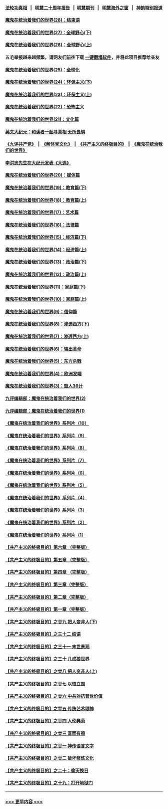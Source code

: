 #### [法轮功真相](https://github.com/gfw-breaker/truth/blob/master/README.md?t=0) &nbsp;&nbsp;|&nbsp;&nbsp; [明慧二十周年报告](https://github.com/gfw-breaker/mh-reports/blob/master/README.md?t=0) &nbsp;&nbsp;|&nbsp;&nbsp;[明慧期刊](https://github.com/gfw-breaker/mh-qikan) &nbsp;&nbsp;|&nbsp;&nbsp; [明慧海外之窗](https://github.com/gfw-breaker/mh-news/blob/master/README.md?t=0) &nbsp;&nbsp;|&nbsp;&nbsp; [神韵特别报道](https://github.com/gfw-breaker/mh-news/blob/master/shenyun.md?t=0)
#### [魔鬼在统治着我们的世界(28)：结束语](../pages/nsc422/n10936246.md?t=07160451) 
#### [魔鬼在统治着我们的世界(27)：全球野心(下)](../pages/nsc422/n10928319.md?t=07160451) 
#### [魔鬼在统治着我们的世界(26)：全球野心(上)](../pages/nsc422/n10900318.md?t=07160451) 
#### 五毛举报越来越频繁，请网友们前往下载 [一键翻墙软件](https://github.com/gfw-breaker/ssr-accounts)，并将此项目推荐给亲友
#### [魔鬼在统治着我们的世界(25)：全球化](../pages/nsc422/n10788205.md?t=07160451) 
#### [魔鬼在统治着我们的世界(24)：环保主义(下)](../pages/nsc422/n10695307.md?t=07160451) 
#### [魔鬼在统治着我们的世界(23)：环保主义(上)](../pages/nsc422/n10688613.md?t=07160451) 
#### [魔鬼在统治着我们的世界(22)：恐怖主义](../pages/nsc422/n10614727.md?t=07160451) 
#### [魔鬼在统治着我们的世界(21)：文化篇](../pages/nsc422/n10597706.md?t=07160451) 
#### [英文大纪元：和读者一起寻真相 无所畏惧](../pages/nsc422/n12542027.md?t=07160451) 
#### [《九评共产党》](https://github.com/begood0513/9ping.md/blob/master/README.md) &nbsp;|&nbsp; [《解体党文化》](../../../../jtdwh.md/blob/master/README.md)  &nbsp;|&nbsp; [《共产主义的终极目的》](../../../../gczydzjmd.md/blob/master/README.md) &nbsp;|&nbsp; [《魔鬼在统治我们的世界》](../../../../mgztzwmdsj.md/blob/master/README.md) 
#### [李洪志先生在大纪元发表《大选》](../pages/nsc422/n12534746.md?t=07160451) 
#### [魔鬼在统治着我们的世界(20)：媒体篇](../pages/nsc422/n10586579.md?t=07160451) 
#### [魔鬼在统治着我们的世界(19)：教育篇(下)](../pages/nsc422/n10564808.md?t=07160451) 
#### [魔鬼在统治着我们的世界(18)：教育篇(上)](../pages/nsc422/n10526970.md?t=07160451) 
#### [魔鬼在统治着我们的世界(17)：艺术篇](../pages/nsc422/n10499093.md?t=07160451) 
#### [魔鬼在统治着我们的世界(16)：法律篇](../pages/nsc422/n10485969.md?t=07160451) 
#### [魔鬼在统治着我们的世界(15)：经济篇(下)](../pages/nsc422/n10469975.md?t=07160451) 
#### [魔鬼在统治着我们的世界(14)：经济篇(上)](../pages/nsc422/n10457370.md?t=07160451) 
#### [魔鬼在统治着我们的世界(13)：政治篇(下)](../pages/nsc422/n10448270.md?t=07160451) 
#### [魔鬼在统治着我们的世界(12)：政治篇(上)](../pages/nsc422/n10444576.md?t=07160451) 
#### [魔鬼在统治着我们的世界(11)：家庭篇(下)](../pages/nsc422/n10440961.md?t=07160451) 
#### [魔鬼在统治着我们的世界(10)：家庭篇(上)](../pages/nsc422/n10435448.md?t=07160451) 
#### [魔鬼在统治着我们的世界(9)：信仰篇](../pages/nsc422/n10432159.md?t=07160451) 
#### [魔鬼在统治着我们的世界(8)：渗透西方(下)](../pages/nsc422/n10429603.md?t=07160451) 
#### [魔鬼在统治着我们的世界(7)：渗透西方(上)](../pages/nsc422/n10426013.md?t=07160451) 
#### [魔鬼在统治着我们的世界(6)：输出革命](../pages/nsc422/n10421536.md?t=07160451) 
#### [魔鬼在统治着我们的世界(5)：东方杀戮](../pages/nsc422/n10417707.md?t=07160451) 
#### [魔鬼在统治着我们的世界(4)：欧洲发端](../pages/nsc422/n10414890.md?t=07160451) 
#### [魔鬼在统治着我们的世界(3)：毁人36计](../pages/nsc422/n10411583.md?t=07160451) 
#### [九评编辑部：魔鬼在统治着我们的世界(2)](../pages/nsc422/n10410036.md?t=07160451) 
#### [九评编辑部：魔鬼在统治着我们的世界(1)](../pages/nsc422/n10406825.md?t=07160451) 
#### [《魔鬼在统治着我们的世界》系列片（10）](../pages/nsc422/n12292670.md?t=07160451) 
#### [《魔鬼在统治着我们的世界》系列片（9）](../pages/nsc422/n12290859.md?t=07160451) 
#### [《魔鬼在统治着我们的世界》系列片（8）](../pages/nsc422/n12287445.md?t=07160451) 
#### [《魔鬼在统治着我们的世界》系列片（7）](../pages/nsc422/n12283425.md?t=07160451) 
#### [《魔鬼在统治着我们的世界》系列片（6）](../pages/nsc422/n12282314.md?t=07160451) 
#### [《魔鬼在统治着我们的世界》系列片（5）](../pages/nsc422/n12281419.md?t=07160451) 
#### [《魔鬼在统治着我们的世界》系列片（4）](../pages/nsc422/n12274024.md?t=07160451) 
#### [《魔鬼在统治着我们的世界》系列片（3）](../pages/nsc422/n12271322.md?t=07160451) 
#### [《魔鬼在统治着我们的世界》系列片（2）](../pages/nsc422/n12269049.md?t=07160451) 
#### [《魔鬼在统治着我们的世界》系列片（1）](../pages/nsc422/n12267575.md?t=07160451) 
#### [【共产主义的终极目的】第六章 （完整版）](../pages/nsc422/n11428913.md?t=07160451) 
#### [【共产主义的终极目的】第五章 （完整版）](../pages/nsc422/n11428912.md?t=07160451) 
#### [【共产主义的终极目的】第四章 （完整版）](../pages/nsc422/n11428907.md?t=07160451) 
#### [【共产主义的终极目的】第三章（完整版）](../pages/nsc422/n11428848.md?t=07160451) 
#### [【共产主义的终极目的】第二章（完整版）](../pages/nsc422/n11428831.md?t=07160451) 
#### [【共产主义的终极目的】第一章（完整版）](../pages/nsc422/n11417651.md?t=07160451) 
#### [【共产主义的终极目的】之廿九 把人变非人(下)](../pages/nsc422/n11344140.md?t=07160451) 
#### [【共产主义的终极目的】之三十二 结语](../pages/nsc422/n11360535.md?t=07160451) 
#### [【共产主义的终极目的】之三十一 末世景观](../pages/nsc422/n11351129.md?t=07160451) 
#### [【共产主义的终极目的】之三十 几成狼世界](../pages/nsc422/n11348280.md?t=07160451) 
#### [【共产主义的终极目的】之廿八 把人变非人(上)](../pages/nsc422/n11340492.md?t=07160451) 
#### [【共产主义的终极目的】之廿七 以恨立国](../pages/nsc422/n11336944.md?t=07160451) 
#### [【共产主义的终极目的】之廿六 中共对抗普世价值](../pages/nsc422/n11324785.md?t=07160451) 
#### [【共产主义的终极目的】之廿五 传统艺术颂神](../pages/nsc422/n11296396.md?t=07160451) 
#### [【共产主义的终极目的】之廿四 人伦典范](../pages/nsc422/n11296397.md?t=07160451) 
#### [【共产主义的终极目的】之廿三 富而有德](../pages/nsc422/n11283598.md?t=07160451) 
#### [【共产主义的终极目的】之廿一 神传语言文字](../pages/nsc422/n11263265.md?t=07160451) 
#### [【共产主义的终极目的】之廿二 破坏修炼文化](../pages/nsc422/n11245728.md?t=07160451) 
#### [【共产主义的终极目的】之二十：偷天换日](../pages/nsc422/n11238846.md?t=07160451) 
#### [【共产主义的终极目的】之十九：打开地狱门](../pages/nsc422/n11206376.md?t=07160451) 

----
#### [ >>> 更早内容 <<< ](../indexes/nsc422-earlier.md)

